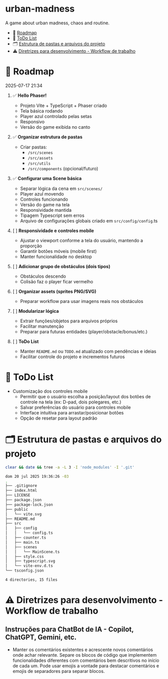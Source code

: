 # urban-madness
A game about urban madness, chaos and routine.

- 📝 [Roadmap](#-roadmap)
- 📝 [ToDo List](#-todo-list)
- 🗂️ [Estrutura de pastas e arquivos do projeto](#️-estrutura-de-pastas-e-arquivos-do-projeto)
- ⚠️ [Diretrizes para desenvolvimento - Workflow de trabalho](#️-diretrizes-para-desenvolvimento---workflow-de-trabalho)


# 📝 Roadmap

2025-07-17 21:34

1. ✅ **Hello Phaser!**  
   - Projeto Vite + TypeScript + Phaser criado  
   - Tela básica rodando  
   - Player azul controlado pelas setas  
   - Responsivo  
   - Versão do game exibida no canto

2. ✅ **Organizar estrutura de pastas**  
   - Criar pastas:  
     - `/src/scenes`  
     - `/src/assets`  
     - `/src/utils`  
     - `/src/components` (opcional/futuro)

3. ✅ **Configurar uma Scene básica**  
   - Separar lógica da cena em `src/scenes/`  
   - Player azul movendo  
   - Controles funcionando  
   - Versão do game na tela  
   - Responsividade mantida  
   - Tipagem Typescript sem erros
   - Arquivo de configurações globais criado em `src/config/config`.ts

4. [ ] **Responsividade e controles mobile**  
   - Ajustar o viewport conforme a tela do usuário, mantendo a proporção  
   - Garantir botões móveis (mobile first)  
   - Manter funcionalidade no desktop

5. [ ] **Adicionar grupo de obstáculos (dois tipos)**  
   - Obstáculos descendo  
   - Colisão faz o player ficar vermelho

6. [ ] **Organizar assets (sprites PNG/SVG)**  
   - Preparar workflow para usar imagens reais nos obstáculos

7. [ ] **Modularizar lógica**  
   - Extrair funções/objetos para arquivos próprios  
   - Facilitar manutenção  
   - Preparar para futuras entidades (player/obstacle/bonus/etc.)


8. [ ] **ToDo List**  
   - Manter `README.md` ou `TODO.md` atualizado com pendências e ideias  
   - Facilitar controle do projeto e incrementos futuros


# 📝 ToDo List

- Customização dos controles mobile
  - Permitir que o usuário escolha a posição/layout dos botões de controle na tela (ex: D-pad, dois polegares, etc.)
  - Salvar preferências do usuário para controles mobile
  - Interface intuitiva para arrastar/posicionar botões
  - Opção de resetar para layout padrão



# 🗂️ Estrutura de pastas e arquivos do projeto

```sh
clear && date && tree -a -L 3 -I 'node_modules' -I '.git'

dom 20 jul 2025 19:36:26 -03
.
├── .gitignore
├── index.html
├── LICENSE
├── package.json
├── package-lock.json
├── public
│   └── vite.svg
├── README.md
├── src
│   ├── config
│   │   └── config.ts
│   ├── counter.ts
│   ├── main.ts
│   ├── scenes
│   │   └── MainScene.ts
│   ├── style.css
│   ├── typescript.svg
│   └── vite-env.d.ts
└── tsconfig.json

4 directories, 15 files

```


# ⚠️ Diretrizes para desenvolvimento - Workflow de trabalho

## Instruções para ChatBot de IA - Copilot, ChatGPT, Gemini, etc.

- Manter os comentários existentes e acrescente novos comentários onde achar relevante. Separe os blocos de código que implementem funcionalidades diferentes com comentários bem descritivos no início de cada um. Pode usar emojis a vontade para destacar comentários e emojis de separadores para separar blocos.